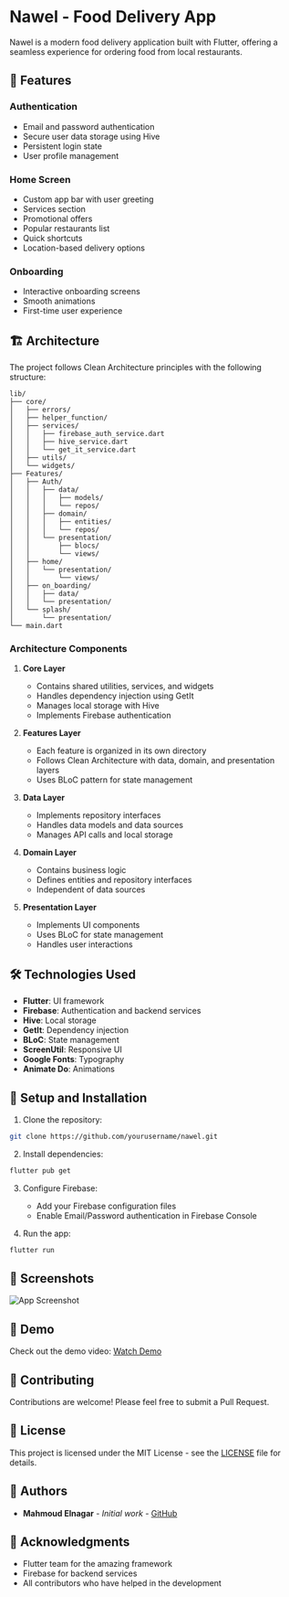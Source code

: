 # Nawel - Food Delivery App

Nawel is a modern food delivery application built with Flutter, offering a seamless experience for ordering food from local restaurants.

## 🚀 Features

### Authentication
- Email and password authentication
- Secure user data storage using Hive
- Persistent login state
- User profile management

### Home Screen
- Custom app bar with user greeting
- Services section
- Promotional offers
- Popular restaurants list
- Quick shortcuts
- Location-based delivery options

### Onboarding
- Interactive onboarding screens
- Smooth animations
- First-time user experience

## 🏗️ Architecture

The project follows Clean Architecture principles with the following structure:

```
lib/
├── core/
│   ├── errors/
│   ├── helper_function/
│   ├── services/
│   │   ├── firebase_auth_service.dart
│   │   ├── hive_service.dart
│   │   └── get_it_service.dart
│   ├── utils/
│   └── widgets/
├── Features/
│   ├── Auth/
│   │   ├── data/
│   │   │   ├── models/
│   │   │   └── repos/
│   │   ├── domain/
│   │   │   ├── entities/
│   │   │   └── repos/
│   │   └── presentation/
│   │       ├── blocs/
│   │       └── views/
│   ├── home/
│   │   └── presentation/
│   │       └── views/
│   ├── on_boarding/
│   │   ├── data/
│   │   └── presentation/
│   └── splash/
│       └── presentation/
└── main.dart
```

### Architecture Components

1. **Core Layer**
   - Contains shared utilities, services, and widgets
   - Handles dependency injection using GetIt
   - Manages local storage with Hive
   - Implements Firebase authentication

2. **Features Layer**
   - Each feature is organized in its own directory
   - Follows Clean Architecture with data, domain, and presentation layers
   - Uses BLoC pattern for state management

3. **Data Layer**
   - Implements repository interfaces
   - Handles data models and data sources
   - Manages API calls and local storage

4. **Domain Layer**
   - Contains business logic
   - Defines entities and repository interfaces
   - Independent of data sources

5. **Presentation Layer**
   - Implements UI components
   - Uses BLoC for state management
   - Handles user interactions

## 🛠️ Technologies Used

- **Flutter**: UI framework
- **Firebase**: Authentication and backend services
- **Hive**: Local storage
- **GetIt**: Dependency injection
- **BLoC**: State management
- **ScreenUtil**: Responsive UI
- **Google Fonts**: Typography
- **Animate Do**: Animations

## 🔧 Setup and Installation

1. Clone the repository:
```bash
git clone https://github.com/yourusername/nawel.git
```

2. Install dependencies:
```bash
flutter pub get
```

3. Configure Firebase:
   - Add your Firebase configuration files
   - Enable Email/Password authentication in Firebase Console

4. Run the app:
```bash
flutter run
```

## 📱 Screenshots

![App Screenshot](https://github.com/user-attachments/assets/ae363c42-f440-49be-8637-b1e142c2b851)

## 🎥 Demo

Check out the demo video: [Watch Demo](https://github.com/user-attachments/assets/f1dc153f-8d8e-45a1-a1c5-afaa3bcacb7b)


## 🤝 Contributing

Contributions are welcome! Please feel free to submit a Pull Request.

## 📄 License

This project is licensed under the MIT License - see the [LICENSE](LICENSE) file for details.

## 👥 Authors

- **Mahmoud Elnagar** - *Initial work* - [GitHub]([https://github.com/Mahmoudelnagar5)

## 🙏 Acknowledgments

- Flutter team for the amazing framework
- Firebase for backend services
- All contributors who have helped in the development


